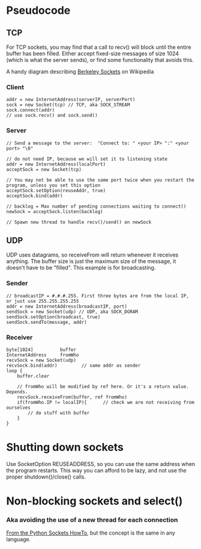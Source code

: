 Pseudocode
==========

TCP
---
For TCP sockets, you may find that a call to recv() will block until the entire buffer has been filled. Either accept fixed-size messages of size 1024 (which is what the server sends), or find some functionality that avoids this.

A handy diagram describing [Berkeley Sockets](http://en.wikipedia.org/wiki/Berkeley_sockets) on Wikipedia

### Client
```
addr = new InternetAddress(serverIP, serverPort)
sock = new Socket(tcp) // TCP, aka SOCK_STREAM
sock.connect(addr)
// use sock.recv() and sock.send()
```

### Server
```
// Send a message to the server:  "Connect to: " <your IP> ":" <your port> "\0"

// do not need IP, because we will set it to listening state
addr = new InternetAddress(localPort)
acceptSock = new Socket(tcp)

// You may not be able to use the same port twice when you restart the program, unless you set this option
acceptSock.setOption(reuseAddr, true)
acceptSock.bind(addr)

// backlog = Max number of pending connections waiting to connect()
newSock = acceptSock.listen(backlog)

// Spawn new thread to handle recv()/send() on newSock
```

UDP
---
UDP uses datagrams, so receiveFrom will return whenever it receives anything. The buffer size is just the maximum size of the message, it doesn't have to be "filled". This example is for broadcasting.

### Sender
```
// broadcastIP = #.#.#.255. First three bytes are from the local IP, or just use 255.255.255.255
addr = new InternetAddress(broadcastIP, port)
sendSock = new Socket(udp) // UDP, aka SOCK_DGRAM
sendSock.setOption(broadcast, true)
sendSock.sendTo(message, addr)
```
### Receiver
```
byte[1024]          buffer
InternetAddress     fromWho
recvSock = new Socket(udp)
recvSock.bind(addr)         // same addr as sender
loop {
    buffer.clear

    // fromWho will be modified by ref here. Or it's a return value. Depends.
    recvSock.receiveFrom(buffer, ref fromWho)
    if(fromWho.IP != localIP){      // check we are not receiving from ourselves
        // do stuff with buffer
    }
}
```

Shutting down sockets
=====================
Use SocketOption REUSEADDRESS, so you can use the same address when the program restarts. This way you can afford to be lazy, and not use the proper shutdown()/close() calls.


Non-blocking sockets and select()
=================================
### Aka avoiding the use of a new thread for each connection

[From the Python Sockets HowTo](http://docs.python.org/2/howto/sockets.html#non-blocking-sockets), but the concept is the same in any language.
